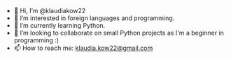 - 👋 Hi, I’m @klaudiakow22
- 👀 I’m interested in foreign languages and programming.
- 🌱 I’m currently learning Python.
- 💞️ I’m looking to collaborate on small Python projects as I'm a beginner in programming :)
- 📫 How to reach me: klaudia.kow22@gmail.com

<!---
klaudiakow22/klaudiakow22 is a ✨ special ✨ repository because its `README.md` (this file) appears on your GitHub profile.
You can click the Preview link to take a look at your changes.
--->
